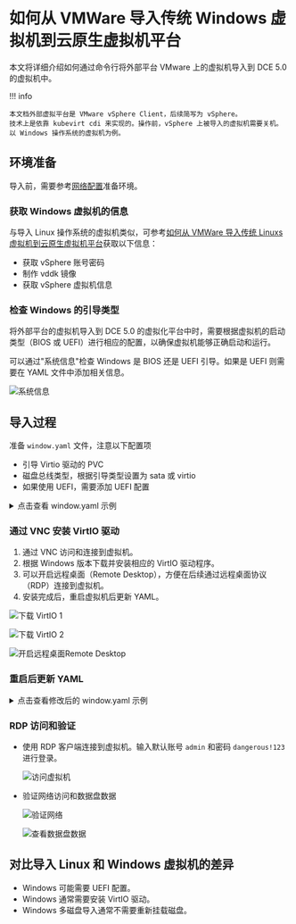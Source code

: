 # 如何从 VMWare 导入传统 Windows 虚拟机到云原生虚拟机平台

本文将详细介绍如何通过命令行将外部平台 VMware 上的虚拟机导入到 DCE 5.0 的虚拟机中。

!!! info

    本文档外部虚拟平台是 VMware vSphere Client，后续简写为 vSphere。
    技术上是依靠 kubevirt cdi 来实现的。操作前，vSphere 上被导入的虚拟机需要关机。
    以 Windows 操作系统的虚拟机为例。

## 环境准备

导入前，需要参考[网络配置](../vm/vm-network.md)准备环境。

### 获取 Windows 虚拟机的信息

与导入 Linux 操作系统的虚拟机类似，可参考[如何从 VMWare 导入传统 Linuxs 虚拟机到云原生虚拟机平台](import-ubuntu.md)获取以下信息：

- 获取 vSphere 账号密码
- 制作 vddk 镜像
- 获取 vSphere 虚拟机信息

### 检查 Windows 的引导类型

将外部平台的虚拟机导入到 DCE 5.0 的虚拟化平台中时，需要根据虚拟机的启动类型（BIOS 或 UEFI）进行相应的配置，以确保虚拟机能够正确启动和运行。

可以通过"系统信息"检查 Windows 是 BIOS 还是 UEFI 引导。如果是 UEFI 则需要在 YAML 文件中添加相关信息。

![系统信息](../images/window-uefi.png)

## 导入过程

准备 `window.yaml` 文件，注意以下配置项

- 引导 Virtio 驱动的 PVC
- 磁盘总线类型，根据引导类型设置为 sata 或 virtio
- 如果使用 UEFI，需要添加 UEFI 配置

<details>
<summary>点击查看 window.yaml 示例</summary>

```yaml title="window.yaml"
apiVersion: kubevirt.io/v1
kind: VirtualMachine
metadata:
  labels:
    virtnest.io/os-family: windows
    virtnest.io/os-version: "server2019"
  name: export-window-21
  namespace: default
spec:
  dataVolumeTemplates:
    - metadata:
        name: export-window-21-rootdisk
      spec:
        pvc:
          accessModes:
            - ReadWriteOnce
          resources:
            requests:
              storage: 22Gi
          storageClassName: local-path
        source:
          vddk:
            backingFile: "[A05-09-ShangPu-Local-DataStore] virtnest-export-window/virtnest-export-window.vmdk"
            url: "https://10.64.56.21"
            uuid: "421d40f2-21a2-cfeb-d5c9-e7f8abfc2faa"
            thumbprint: "D7:C4:22:E3:6F:69:DA:72:50:81:12:FA:42:18:3F:29:5C:7F:41:CA"
            secretRef: "vsphere21"
            initImageURL: "release-ci.daocloud.io/virtnest/vddk:v1"
    - metadata:
        name: export-window-21-datadisk
      spec:
        pvc:
          accessModes:
            - ReadWriteOnce
          resources:
            requests:
              storage: 1Gi
          storageClassName: local-path
        source:
          vddk:
            backingFile: "[A05-09-ShangPu-Local-DataStore] virtnest-export-window/virtnest-export-window_1.vmdk"
            url: "https://10.64.56.21"
            uuid: "421d40f2-21a2-cfeb-d5c9-e7f8abfc2faa"
            thumbprint: "D7:C4:22:E3:6F:69:DA:72:50:81:12:FA:42:18:3F:29:5C:7F:41:CA"
            secretRef: "vsphere21"
            initImageURL: "release-ci.daocloud.io/virtnest/vddk:v1"
    # <1>. 引导 virtio 驱动的 pvc
    # ↓↓↓↓↓↓↓↓↓↓↓↓↓↓↓↓↓↓↓↓↓↓
    - metadata:
        name: virtio-disk
      spec:
        pvc:
          accessModes:
            - ReadWriteOnce
          resources:
            requests:
              storage: 10Mi
          storageClassName: local-path
        source:
          blank: {}
          # ↑↑↑↑↑↑↑↑↑↑↑↑↑↑↑↑↑↑↑↑↑↑
  running: true
  template:
    metadata:
      annotations:
        ipam.spidernet.io/ippools: '[{"cleangateway":false,"ipv4":["test86"]}]'
    spec:
      dnsConfig:
        nameservers:
        - 223.5.5.5
      domain:
        cpu:
          cores: 2
        memory:
          guest: 4Gi
        devices:
          disks:
            - bootOrder: 1
              disk:
                bus: sata   # <2> 磁盘总线类型，根据引导类型设置为 sata 或 virtio
              name: rootdisk
            - bootOrder: 2
              disk:
                bus: sata   # <2> 磁盘总线类型，根据引导类型设置为 sata 或 virtio
              name: datadisk
            # <1>. 引导 virtio 驱动的 disk
            # ↓↓↓↓↓↓↓↓↓↓↓↓↓↓↓↓↓↓↓↓↓↓
            - bootOrder: 3
              disk:
                bus: virtio
              name: virtdisk
            - bootOrder: 4
              cdrom:
                bus: sata
              name: virtiocontainerdisk
            # ↑↑↑↑↑↑↑↑↑↑↑↑↑↑↑↑↑↑↑↑↑↑
          interfaces:
            - bridge: {}
              name: ovs-bridge0
        # <3> 在上文“查看 window 引导是 BIOS 还是 UEFI”
        # 如果使用了 UEFI 需要添加的信息
        # ↓↓↓↓↓↓↓↓↓↓↓↓↓↓↓↓↓↓↓↓↓↓
        features:
          smm:
            enabled: true
        firmware:
          bootloader:
            efi:
              secureBoot: false
        # ↑↑↑↑↑↑↑↑↑↑↑↑↑↑↑↑↑↑↑↑↑↑
        machine:
          type: q35
        resources:
          requests:
            memory: 4Gi
      networks:
        - multus:
            default: true
            networkName: kube-system/test1
          name: ovs-bridge0
      volumes:
        - dataVolume:
            name: export-window-21-rootdisk
          name: rootdisk
        - dataVolume:
            name: export-window-21-datadisk
          name: datadisk      
        # <1> 引导 virtio 驱动的 volumes
        # ↓↓↓↓↓↓↓↓↓↓↓↓↓↓↓↓↓↓↓↓↓↓
        - dataVolume:
            name: virtio-disk
          name: virtdisk
        - containerDisk:
            image: release-ci.daocloud.io/virtnest/kubevirt/virtio-win:v4.12.12-5
          name: virtiocontainerdisk
        # ↑↑↑↑↑↑↑↑↑↑↑↑↑↑↑↑↑↑↑↑↑↑
```

</details>

### 通过 VNC 安装 VirtIO 驱动

1. 通过 VNC 访问和连接到虚拟机。
2. 根据 Windows 版本下载并安装相应的 VirtIO 驱动程序。
3. 可以开启远程桌面（Remote Desktop），方便在后续通过远程桌面协议（RDP）连接到虚拟机。
4. 安装完成后，重启虚拟机后更新 YAML。

![下载 VirtIO 1](../images/install01.png)

![下载 VirtIO 2](../images/install02.png)

![开启远程桌面Remote Desktop](../images/turn-on.png)

### 重启后更新 YAML 

<details>
<summary>点击查看修改后的 window.yaml 示例</summary>

```yaml title="window.yaml"
# 删除 标号 <1> 相关字段，修改标号 <2> 字段：sata 改成 virtio
apiVersion: kubevirt.io/v1
kind: VirtualMachine
metadata:
  labels:
    virtnest.io/os-family: windows
    virtnest.io/os-version: "server2019"
  name: export-window-21
  namespace: default
spec:
  dataVolumeTemplates:
    - metadata:
        name: export-window-21-rootdisk
      spec:
        pvc:
          accessModes:
            - ReadWriteOnce
          resources:
            requests:
              storage: 22Gi
          storageClassName: local-path
        source:
          vddk:
            backingFile: "[A05-09-ShangPu-Local-DataStore] virtnest-export-window/virtnest-export-window.vmdk"
            url: "https://10.64.56.21"
            uuid: "421d40f2-21a2-cfeb-d5c9-e7f8abfc2faa"
            thumbprint: "D7:C4:22:E3:6F:69:DA:72:50:81:12:FA:42:18:3F:29:5C:7F:41:CA"
            secretRef: "vsphere21"
            initImageURL: "release-ci.daocloud.io/virtnest/vddk:v1"
    - metadata:
        name: export-window-21-datadisk
      spec:
        pvc:
          accessModes:
            - ReadWriteOnce
          resources:
            requests:
              storage: 1Gi
          storageClassName: local-path
        source:
          vddk:
            backingFile: "[A05-09-ShangPu-Local-DataStore] virtnest-export-window/virtnest-export-window_1.vmdk"
            url: "https://10.64.56.21"
            uuid: "421d40f2-21a2-cfeb-d5c9-e7f8abfc2faa"
            thumbprint: "D7:C4:22:E3:6F:69:DA:72:50:81:12:FA:42:18:3F:29:5C:7F:41:CA"
            secretRef: "vsphere21"
            initImageURL: "release-ci.daocloud.io/virtnest/vddk:v1"
  running: true
  template:
    metadata:
      annotations:
        ipam.spidernet.io/ippools: '[{"cleangateway":false,"ipv4":["test86"]}]'
    spec:
      dnsConfig:
        nameservers:
        - 223.5.5.5
      domain:
        cpu:
          cores: 2
        memory:
          guest: 4Gi
        devices:
          disks:
            - bootOrder: 1
              disk:
                bus: virtio  # <2>
              name: rootdisk
            - bootOrder: 2
              disk:
                bus: virtio  # <2>
              name: datadisk
          interfaces:
            - bridge: {}
              name: ovs-bridge0
        # <3> 在上文“查看 window 引导是 BIOS 还是 UEFI”
        # 如果使用了 UEFI 需要添加的信息
        # ↓↓↓↓↓↓↓↓↓↓↓↓↓↓↓↓↓↓↓↓↓↓
        features:
          smm:
            enabled: true
        firmware:
          bootloader:
            efi:
              secureBoot: false
        # ↑↑↑↑↑↑↑↑↑↑↑↑↑↑↑↑↑↑↑↑↑↑
        machine:
          type: q35
        resources:
          requests:
            memory: 4Gi
      networks:
        - multus:
            default: true
            networkName: kube-system/test1
          name: ovs-bridge0
      volumes:
        - dataVolume:
            name: export-window-21-rootdisk
          name: rootdisk
        - dataVolume:
            name: export-window-21-datadisk
          name: datadisk
```

</details>

### RDP 访问和验证

- 使用 RDP 客户端连接到虚拟机。输入默认账号 `admin` 和密码 `dangerous!123` 进行登录。

    ![访问虚拟机](../images/pc.png)

- 验证网络访问和数据盘数据

    ![验证网络](../images/windows-network.png)
    
    ![查看数据盘数据](../images/disk.png)

## 对比导入 Linux 和 Windows 虚拟机的差异

- Windows 可能需要 UEFI 配置。
- Windows 通常需要安装 VirtIO 驱动。
- Windows 多磁盘导入通常不需要重新挂载磁盘。

